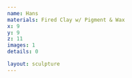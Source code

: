 ```yaml
---
name: Hans
materials: Fired Clay w/ Pigment & Wax
x: 9
y: 9
z: 11
images: 1
details: 0

layout: sculpture
---
```




